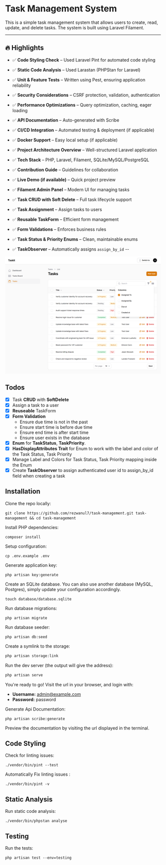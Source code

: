 # Task Management System

This is a simple task management system that allows users to create, read, update, and delete tasks. The system is built
using Laravel Filament.

---

## 🔥 Highlights

- ✅ **Code Styling Check** – Used Laravel Pint for automated code styling
- ✅ **Static Code Analysis** – Used Larastan (PHPStan for Laravel)
- ✅ **Unit & Feature Tests** – Written using Pest, ensuring application reliability
- ✅ **Security Considerations** – CSRF protection, validation, authentication
- ✅ **Performance Optimizations** – Query optimization, caching, eager loading
- ✅ **API Documentation** – Auto-generated with Scribe
- ✅ **CI/CD Integration** – Automated testing & deployment (if applicable)
- ✅ **Docker Support** – Easy local setup (if applicable)
- ✅ **Project Architecture Overview** – Well-structured Laravel application
- ✅ **Tech Stack** – PHP, Laravel, Filament, SQLite/MySQL/PostgreSQL
- ✅ **Contribution Guide** – Guidelines for collaboration
- ✅ **Live Demo (if available)** – Quick project preview


- ✅ **Filament Admin Panel** – Modern UI for managing tasks
- ✅ **Task CRUD with Soft Delete** – Full task lifecycle support
- ✅ **Task Assignment** – Assign tasks to users
- ✅ **Reusable TaskForm** – Efficient form management
- ✅ **Form Validations** – Enforces business rules
- ✅ **Task Status & Priority Enums** – Clean, maintainable enums
- ✅ **TaskObserver** – Automatically assigns `assign_by_id`
--


![Filament Demo](docs/screencapture-task-listing.png)



## Todos

- [x] Task **CRUD** with **SoftDelete**
- [x] Assign a task to a user
- [x] **Reuseable** TaskForm
- [x] **Form Validation**
    - Ensure due time is not in the past
    - Ensure start time is before due time
    - Ensure end time is after start time
    - Ensure user exists in the database
- [x] **Enum** for **TaskStatus**, **TaskPriority**.
- [x] **HasDisplayAttributes Trait** for Enum to work with the label and color of the Task Status, Task Priority
- [x] Manage Label and Colors for Task Status, Task Priority mapping inside the Enum
- [x] Create **TaskObserver** to assign authenticated user id to assign_by_id field when creating a task

## Installation

Clone the repo locally:

```shell
git clone https://github.com/rezwanul7/task-management.git task-management && cd task-management
```

Install PHP dependencies:

```shell
composer install
```

Setup configuration:

```shell
cp .env.example .env
```

Generate application key:

```shell
php artisan key:generate
```

Create an SQLite database. You can also use another database (MySQL, Postgres), simply update your configuration
accordingly.

```shell
touch database/database.sqlite
```

Run database migrations:

```shell
php artisan migrate
```

Run database seeder:

```shell
php artisan db:seed
```

Create a symlink to the storage:

```sh
php artisan storage:link
```

Run the dev server (the output will give the address):

```sh
php artisan serve
```

You're ready to go! Visit the url in your browser, and login with:

- **Username:** admin@example.com
- **Password:** password


Generate Api Documentation:

```shell
php artisan scribe:generate
```

Preview the documentation by visiting the url displayed in the terminal.

## Code Styling
Check for linting issues:

```shell
./vendor/bin/pint --test
```

Automatically Fix linting issues :

```shell
./vendor/bin/pint -v
```

## Static Analysis
Run static code analysis:

```shell
./vendor/bin/phpstan analyse
```

## Testing
Run the tests:

```shell
php artisan test --env=testing
```
